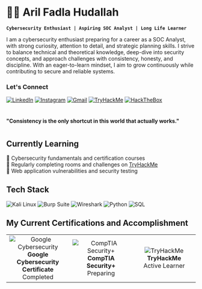 # 👨‍💻 Aril Fadla Hudallah 

**`Cybersecurity Enthusiast | Aspiring SOC Analyst | Long Life Learner`**

I am a cybersecurity enthusiast preparing for a career as a SOC Analyst, with strong curiosity, attention to detail, and strategic planning skills. I strive to balance technical and theoretical knowledge, deep-dive into security concepts, and approach challenges with consistency, honesty, and discipline. With an eager-to-learn mindset, I aim to grow continuously while contributing to secure and reliable systems.

### Let's Connect

[![LinkedIn](https://img.shields.io/badge/LinkedIn-0077B5?style=for-the-badge&logo=linkedin&logoColor=white)](https://www.linkedin.com/in/aril-fadla-hudallah-742b9b376/) [![Instagram](https://img.shields.io/badge/Instagram-E1306C?style=for-the-badge&logo=instagram&logoColor=white)](https://instagram.com/hudallaharilfadla) [![Gmail](https://img.shields.io/badge/Gmail-D14836?style=for-the-badge&logo=gmail&logoColor=white)](mailto:arilhuda.career.2406@gmail.com) [![TryHackMe](https://img.shields.io/badge/TryHackMe-A20606?style=for-the-badge&logo=tryhackme&logoColor=white)](https://tryhackme.com/p/0xArilSecured) [![HackTheBox](https://img.shields.io/badge/HackTheBox-00FF00?style=for-the-badge&logo=hackthebox&logoColor=black)](https://app.hackthebox.eu/profile/Arilhuda)

# 

#### **"Consistency is the only shortcut in this world that actually works."**  

#

## Currently Learning

📕 Cybersecurity fundamentals and certification courses  
📗 Regularly completing rooms and challenges on [TryHackMe](https://tryhackme.com/p/0xArilSecured)  
📘 Web application vulnerabilities and security testing  

## Tech Stack

![Kali Linux](https://img.shields.io/badge/Kali_Linux-557C94?style=for-the-badge&logo=kalilinux&logoColor=white) ![Burp Suite](https://img.shields.io/badge/Burp_Suite-FF6633?style=for-the-badge&logo=burp-suite&logoColor=white) ![Wireshark](https://img.shields.io/badge/Wireshark-1679A7?style=for-the-badge&logo=Wireshark&logoColor=white) ![Python](https://img.shields.io/badge/Python-FFD43B?style=for-the-badge&logo=python&logoColor=blue) ![SQL](https://img.shields.io/badge/SQL-003B57?style=for-the-badge&logo=mysql&logoColor=white)

## My Current Certifications and Accomplishment


<table>
  <tr>
    <td align="center" width="33%">
      <img src="https://img.shields.io/badge/Google-Cybersecurity-blue?logo=google" alt="Google Cybersecurity" /><br/>
      <b>Google Cybersecurity Certificate</b><br/>
      Completed
    </td>
    <td align="center" width="33%">
      <img src="https://img.shields.io/badge/CompTIA-Security%2B-red?logo=comptia" alt="CompTIA Security+" /><br/>
      <b>CompTIA Security+</b><br/>
      Preparing
    </td>
    <td align="center" width="33%">
      <img src="https://img.shields.io/badge/TryHackMe-Learner-green?logo=tryhackme" alt="TryHackMe" /><br/>
      <b>TryHackMe</b><br/>
      Active Learner
    </td>
  </tr>
</table>
